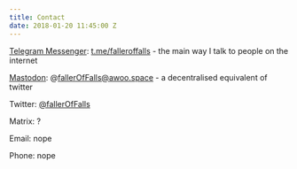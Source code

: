 ```yaml
---
title: Contact
date: 2018-01-20 11:45:00 Z
---
```


[Telegram Messenger](https://telegram.org/): [t.me/falleroffalls](t.me/falleroffalls) - the main way I talk to people on the internet

[Mastodon](https://joinmastodon.org/): @fallerOfFalls@awoo.space - a decentralised equivalent of twitter

Twitter: [@fallerOfFalls](https://twitter.com/fallerOfFalls)

Matrix: ?

Email: nope

Phone: nope